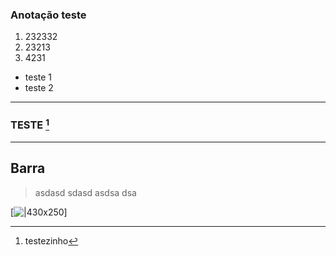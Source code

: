 ### Anotação teste

1. 232332
2. 23213
3. 4231
*  teste 1
* teste 2
--- 
### TESTE [^1]

----
###
## Barra
>asdasd
>sdasd
>asdsa
>dsa
>

[^1]: testezinho


[![|430x250](../Assets/Attachments/Anota%C3%A7%C3%A3o-1738677140904.png)]





























































